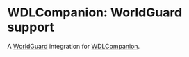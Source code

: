 # WDLCompanion: WorldGuard support

A [WorldGuard](https://github.com/sk89q/WorldGuard) integration for [WDLCompanion](https://github.com/Pokechu22/WorldDownloader-Serverside-Companion).